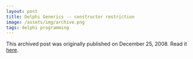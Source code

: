 ```yaml
---
layout: post
title: Delphi Generics -- constructor restriction
image: /assets/img/archive.png
tags: delphi programming
---
```

This archived post was originally published on December 25, 2008. Read it [here](/alex.ciobanu.org/index8cf7.html).
